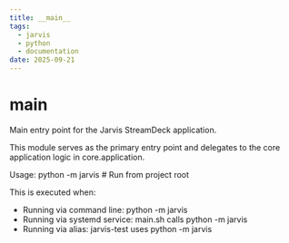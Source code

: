 ```yaml
---
title: __main__
tags:
  - jarvis
  - python
  - documentation
date: 2025-09-21
---
```


# __main__

Main entry point for the Jarvis StreamDeck application.

This module serves as the primary entry point and delegates to the core
application logic in core.application.

Usage:
    python -m jarvis    # Run from project root

This is executed when:
- Running via command line: python -m jarvis
- Running via systemd service: main.sh calls python -m jarvis
- Running via alias: jarvis-test uses python -m jarvis
